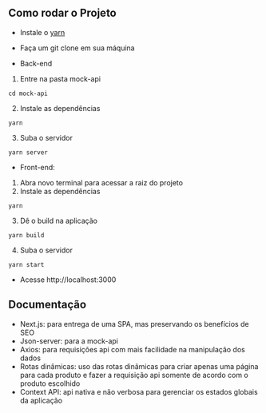 ## Como rodar o Projeto

- Instale o [yarn](https://classic.yarnpkg.com/en/docs/install/#windows-stable)
- Faça um git clone em sua máquina

- Back-end

1. Entre na pasta mock-api

```
cd mock-api
```

2. Instale as dependências

```
yarn
```

3. Suba o servidor

```
yarn server
```

- Front-end:

1. Abra novo terminal para acessar a raiz do projeto
2. Instale as dependências

```
yarn
```

3. Dê o build na aplicação

```
yarn build
```

4. Suba o servidor

```
yarn start
```

- Acesse http://localhost:3000

## Documentação

- Next.js: para entrega de uma SPA, mas preservando os benefícios de SEO
- Json-server: para a mock-api
- Axios: para requisições api com mais facilidade na manipulação dos dados
- Rotas dinâmicas: uso das rotas dinâmicas para criar apenas uma página para cada produto
  e fazer a requisição api somente de acordo com o produto escolhido
- Context API: api nativa e não verbosa para gerenciar os estados globais da aplicação
